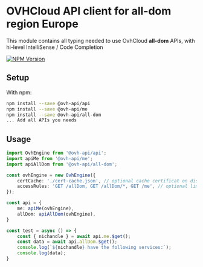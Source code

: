 # OVHCloud API client for **all-dom** region Europe

This module contains all typing needed to use OvhCloud **all-dom** APIs, with hi-level IntelliSense / Code Completion

[![NPM Version](https://img.shields.io/npm/v/@ovh-api/all-dom.svg?style=flat)](https://www.npmjs.org/package/@ovh-api/all-dom)

## Setup

With npm:

```bash
npm install --save @ovh-api/api
npm install --save @ovh-api/me
npm install --save @ovh-api/all-dom
... Add all APIs you needs
```

## Usage

```typescript
import OvhEngine from '@ovh-api/api';
import apiMe from '@ovh-api/me';
import apiAllDom from '@ovh-api/all-dom';

const ovhEngine = new OvhEngine({ 
    certCache: './cert-cache.json', // optional cache certificat on disk.
    accessRules: 'GET /allDom, GET /allDom/*, GET /me', // optional limit the requested privileges.
});

const api = {
    me: apiMe(ovhEngine),
    allDom: apiAllDom(ovhEngine),
}

const test = async () => {
    const { nichandle } = await api.me.$get();
    const data = await api.allDom.$get();
    console.log(`${nichandle} have the following services:`);
    console.log(data);
}
```
